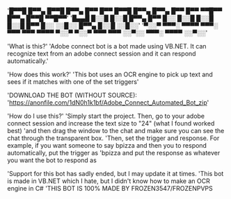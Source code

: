 '█▀▀█ █▀▀▄ █▀▀█ █▀▀▄ █▀▀   █▀▀ █▀▀█ █▀▀▄ █▀▀▄ █▀▀ █▀▀ ▀▀█▀▀   █▀▀▄ █▀▀█ ▀▀█▀▀'
'█▄▄█ █░░█ █░░█ █▀▀▄ █▀▀   █░░ █░░█ █░░█ █░░█ █▀▀ █░░ ░░█░░   █▀▀▄ █░░█ ░░█░░'
'▀░░▀ ▀▀▀░ ▀▀▀▀ ▀▀▀░ ▀▀▀   ▀▀▀ ▀▀▀▀ ▀░░▀ ▀░░▀ ▀▀▀ ▀▀▀ ░░▀░░   ▀▀▀░ ▀▀▀▀ ░░▀░░'

'What is this?'
'Adobe connect bot is a bot made using VB.NET. It can recognize text from an adobe connect session and it can respond automatically.'

'How does this work?'
'This bot uses an OCR engine to pick up text and sees if it matches with one of the set triggers'

'DOWNLOAD THE BOT (WITHOUT SOURCE):
'https://anonfile.com/1dN0h1k1bf/Adobe_Connect_Automated_Bot_zip'

'How do I use this?'
'Simply start the project. Then, go to your adobe connect session and increase the text size to "24" (what I found worked best)
'and then drag the window to the chat and make sure you can see the chat through the transparent box.
'Then, set the trigger and response. For example, if you want someone to say bpizza and then you to respond automatically, put the trigger as
'bpizza and put the response as whatever you want the bot to respond as

'Support for this bot has sadly ended, but I may update it at times.
'This bot is made in VB.NET which I hate, but I didn't know how to make an OCR engine in C#
'THIS BOT IS 100% MADE BY FROZEN3547/FROZENPVPS
